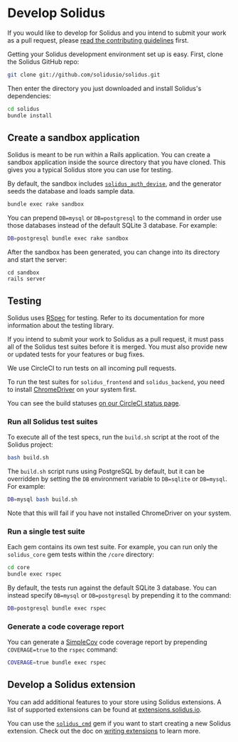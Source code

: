# Develop Solidus

If you would like to develop for Solidus and you intend to submit your work as a
pull request, please [read the contributing guidelines][contributing] first.

Getting your Solidus development environment set up is easy. First, clone the
Solidus GitHub repo:

```bash
git clone git://github.com/solidusio/solidus.git
```

Then enter the directory you just downloaded and install Solidus's dependencies:

```bash
cd solidus
bundle install
```

## Create a sandbox application

Solidus is meant to be run within a Rails application. You can create a sandbox
application inside the source directory that you have cloned. This gives you a
typical Solidus store you can use for testing.

By default, the sandbox includes [`solidus_auth_devise`][solidus-auth-devise],
and the generator seeds the database and loads sample data.

```bash
bundle exec rake sandbox
```

You can prepend `DB=mysql` or `DB=postgresql` to the command in order use those
databases instead of the default SQLite 3 database. For example:

```bash
DB=postgresql bundle exec rake sandbox
```

After the sandbox has been generated, you can change into its directory and
start the server:

```
cd sandbox
rails server
```

[contributing]: https://github.com/solidusio/solidus/blob/master/CONTRIBUTING.md
[solidus-auth-devise]: https://github.com/solidusio/solidus_auth_devise

## Testing

Solidus uses [RSpec][rspec] for testing. Refer to its documentation
for more information about the testing library.

If you intend to submit your work to Solidus as a pull request, it must pass all
of the Solidus test suites before it is merged. You must also provide new or
updated tests for your features or bug fixes.

We use CircleCI to run tests on all incoming pull requests.

To run the test suites for `solidus_frontend` and `solidus_backend`, you need to
install [ChromeDriver][chromedriver] on your system first.

You can see the build statuses [on our CircleCI status page][circleci].

[rspec]: http://rspec.info/

### Run all Solidus test suites

To execute all of the test specs, run the `build.sh` script at the root of the
Solidus project:

```bash
bash build.sh
```

The `build.sh` script runs using PostgreSQL by default, but it can be overridden
by setting the `DB` environment variable to `DB=sqlite` or `DB=mysql`. For
example:

```bash
DB=mysql bash build.sh
```

Note that this will fail if you have not installed ChromeDriver on your system.

### Run a single test suite

Each gem contains its own test suite. For example, you can run only the
`solidus_core` gem tests within the `/core` directory:

```bash
cd core
bundle exec rspec
```

By default, the tests run against the default SQLite 3 database. You can instead
specify `DB=mysql` or `DB=postgresql` by prepending it to the command:

```bash
DB=postgresql bundle exec rspec
```

### Generate a code coverage report

You can generate a [SimpleCov][simplecov] code
coverage report by prepending `COVERAGE=true` to the `rspec` command:

```bash
COVERAGE=true bundle exec rspec
```

[simplecov]: https://github.com/colszowka/simplecov

## Develop a Solidus extension

You can add additional features to your store using Solidus extensions. A list
of supported extensions can be found at [extensions.solidus.io][extensions].

You can use the [`solidus_cmd`][solidus-cmd] gem if you want to start creating a
new Solidus extension. Check out the doc on [writing extensions][writing-extensions] to learn more.

[chromedriver]: https://sites.google.com/a/chromium.org/chromedriver/home
[circleci]: https://circleci.com/gh/solidusio/solidus
[extensions]: http://extensions.solidus.io
[writing-extensions]: https://guides.solidus.io/developers/extensions/writing-extensions.html
[solidus-cmd]: https://github.com/solidusio/solidus_cmd
